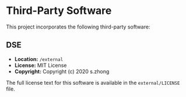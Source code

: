 # Third-Party Software

This project incorporates the following third-party software:

## DSE

-   **Location:** `/external`
-   **License:** MIT License
-   **Copyright:** Copyright (c) 2020 s.zhong

The full license text for this software is available in the `external/LICENSE` file.
